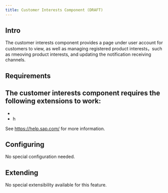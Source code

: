 ```yaml
---
title: Customer Interests Component (DRAFT)
---
```


## Intro
The customer interests component provides a page under user account for customers to view, as well as managing registered product interests，such as rmeoving product interests, and updating the notification receiving channels. 

## Requirements
The customer interests component requires the following extensions to work:
- 
- 
-  h

See https://help.sap.com/ for more information.

## Configuring
No special configuration needed.


## Extending
No special extensibility available for this feature. 

